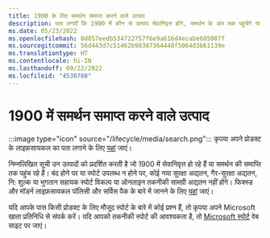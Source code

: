 ```yaml
---
title: 1900 के लिए समर्थन समाप्त करने वाले उत्पाद
description: पता लगाएँ कि 1900 में कौन से उत्पाद सेवानिवृत्त होंगे, समर्थन के अंत तक पहुंचेंगे या मुख्यधारा के समर्थन से विस्तारित समर्थन में शामिल हो जाएंगे।
ms.date: 05/23/2022
ms.openlocfilehash: 8d857eedb534722757f6e9a616d4ecabe605087f
ms.sourcegitcommit: 56d443d7c51462b98387364440f5064d3b61139e
ms.translationtype: HT
ms.contentlocale: hi-IN
ms.lasthandoff: 09/22/2022
ms.locfileid: "4530708"
---
```

# <a name="products-ending-support-in-1900"></a>1900 में समर्थन समाप्त करने वाले उत्पाद

:::image type="icon" source="/lifecycle/media/search.png":::
कृपया अपने प्रोडक्ट के लाइफ़सायकल का पता लगाने के लिए [यहां](/lifecycle/products/) जाएं।

निम्नलिखित सूची उन उत्पादों को प्रदर्शित करती है जो 1900 में सेवानिवृत्त हो रहे हैं या समर्थन की समाप्ति तक पहुंच रहे हैं। बंद होने पर या स्पोर्ट उपलब्ध न होने पर, कोई नया सुरक्षा अद्यतन, गैर-सुरक्षा अद्यतन, नि: शुल्क या भुगतान सहायक स्पोर्ट विकल्प या ऑनलाइन तकनीकी सामग्री अद्यतन नहीं होंगे। फिक्स्ड और मॉडर्न लाइफ़सायकल पॉलिसी और सर्विस पैक के बारे में जानने के लिए [यहां](/lifecycle/overview/product-end-of-support-overview) जाएं।

यदि आपके पास किसी प्रोडक्ट के लिए मौजूद स्पोर्ट के बारे में कोई प्रश्न हैं, तो कृपया अपने Microsoft खाता प्रतिनिधि से संपर्क करें। यदि आपको तकनीकी स्पोर्ट की आवश्यकता है, तो [Microsoft स्पोर्ट](https://support.microsoft.com/contactus/?ws=support) वेब साइट पर जाएं।








